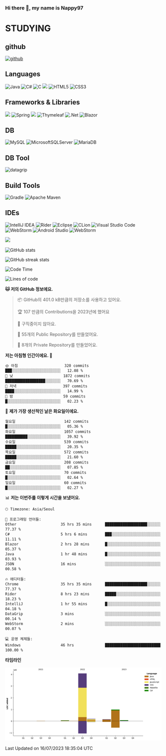 ### Hi there 👋, my name is Nappy97

# STUDYING
## github
[<img src='https://cdn.jsdelivr.net/npm/simple-icons@3.0.1/icons/github.svg' alt='github' height='40'>](https://github.com/Nappy97)  

## Languages
![Java](https://img.shields.io/badge/java-%23ED8B00.svg?style=for-the-badge&logo=openjdk&logoColor=white) ![C#](https://img.shields.io/badge/c%23-%23239120.svg?style=for-the-badge&logo=c-sharp&logoColor=white) ![C](https://img.shields.io/badge/c-%2300599C.svg?style=for-the-badge&logo=c&logoColor=white) <img src="https://img.shields.io/badge/javascript-F7DF1E?style=for-the-badge&logo=javascript&logoColor=black"> ![HTML5](https://img.shields.io/badge/html5-%23E34F26.svg?style=for-the-badge&logo=html5&logoColor=white) ![CSS3](https://img.shields.io/badge/css3-%231572B6.svg?style=for-the-badge&logo=css3&logoColor=white)

## Frameworks & Libraries
<img src="https://img.shields.io/badge/bootstrap-7952B3?style=for-the-badge&logo=bootstrap&logoColor=white"> ![Spring](https://img.shields.io/badge/spring-%236DB33F.svg?style=for-the-badge&logo=spring&logoColor=white) <img src="https://img.shields.io/badge/jQuery-0769AD?style=for-the-badge&logo=jquery&logoColor=white"> ![Thymeleaf](https://img.shields.io/badge/Thymeleaf-%23005C0F.svg?style=for-the-badge&logo=Thymeleaf&logoColor=white) ![.Net](https://img.shields.io/badge/.NET-5C2D91?style=for-the-badge&logo=.net&logoColor=white) ![Blazor](https://img.shields.io/badge/blazor-%235C2D91.svg?style=for-the-badge&logo=blazor&logoColor=white)

## DB
![MySQL](https://img.shields.io/badge/mysql-%2300f.svg?style=for-the-badge&logo=mysql&logoColor=white) ![MicrosoftSQLServer](https://img.shields.io/badge/Microsoft%20SQL%20Server-CC2927?style=for-the-badge&logo=microsoft%20sql%20server&logoColor=white) ![MariaDB](https://img.shields.io/badge/MariaDB-003545?style=for-the-badge&logo=mariadb&logoColor=white)

## DB Tool
![datagrip](https://img.shields.io/badge/datagrip-9681EB?style=flat&logo=datagrip)

## Build Tools
![Gradle](https://img.shields.io/badge/Gradle-02303A.svg?style=for-the-badge&logo=Gradle&logoColor=white) ![Apache Maven](https://img.shields.io/badge/Apache%20Maven-C71A36?style=for-the-badge&logo=Apache%20Maven&logoColor=white)

## IDEs
![IntelliJ IDEA](https://img.shields.io/badge/IntelliJIDEA-000000.svg?style=for-the-badge&logo=intellij-idea&logoColor=white) ![Rider](https://img.shields.io/badge/Rider-000000.svg?style=for-the-badge&logo=Rider&logoColor=white&color=black&labelColor=crimson) ![Eclipse](https://img.shields.io/badge/Eclipse-FE7A16.svg?style=for-the-badge&logo=Eclipse&logoColor=white) ![CLion](https://img.shields.io/badge/CLion-black?style=for-the-badge&logo=clion&logoColor=white) ![Visual Studio Code](https://img.shields.io/badge/Visual%20Studio%20Code-0078d7.svg?style=for-the-badge&logo=visual-studio-code&logoColor=white) ![WebStorm](https://img.shields.io/badge/webstorm-143?style=for-the-badge&logo=webstorm&logoColor=white&color=black) ![Android Studio](https://img.shields.io/badge/Android%20Studio-3DDC84.svg?style=for-the-badge&logo=android-studio&logoColor=white) ![WebStorm](https://img.shields.io/badge/webstorm-143?style=for-the-badge&logo=webstorm&logoColor=white&color=black)

<div>
  <img  src="https://github-readme-stats.vercel.app/api/top-langs/?username=Nappy97&langs_count=8&exclude_repo=Example-deep-learning-from-scratch&layout=compact&line_height=24&hide_border=true&title_color=d88e82&card_width=280">
<div>
  
![GitHub stats](https://github-readme-stats.vercel.app/api?username=Nappy97&show_icons=true)  

![GitHub streak stats](https://github-readme-streak-stats.herokuapp.com/?user=Nappy97)  

<!--START_SECTION:waka-->
![Code Time](http://img.shields.io/badge/Code%20Time-210%20hrs%2015%20mins-blue)

![Lines of code](https://img.shields.io/badge/%EC%A0%80%EB%8A%94%20%EC%97%AC%ED%83%9C%EA%B9%8C%EC%A7%80%20-5.6%20million%20%EC%A4%84%EC%9D%98%20%EC%BD%94%EB%93%9C%EB%A5%BC%20%EC%9E%91%EC%84%B1%ED%96%88%EC%96%B4%EC%9A%94.-blue)

**🐱 저의 GitHub 정보에요.** 

> 📦 GitHub의 401.0 kB만큼의 저장소를 사용하고 있어요. 
 > 
> 🏆 107 만큼의 Contributions을 2023년에 했어요
 > 
> 🚫 구직중이지 않아요.
 > 
> 📜 55개의 Public Repository를 만들었어요. 
 > 
> 🔑 8개의 Private Repository를 만들었어요. 
 > 
**저는 아침형 인간이에요. 🐤** 

```text
🌞 아침                     320 commits         ███░░░░░░░░░░░░░░░░░░░░░░   12.08 % 
🌆 낮　                     1872 commits        ██████████████████░░░░░░░   70.69 % 
🌃 저녁                     397 commits         ████░░░░░░░░░░░░░░░░░░░░░   14.99 % 
🌙 밤　                     59 commits          █░░░░░░░░░░░░░░░░░░░░░░░░   02.23 % 
```
📅 **제가 가장 생산적인 날은 화요일이에요.** 

```text
월요일                      142 commits         █░░░░░░░░░░░░░░░░░░░░░░░░   05.36 % 
화요일                      1057 commits        ██████████░░░░░░░░░░░░░░░   39.92 % 
수요일                      539 commits         █████░░░░░░░░░░░░░░░░░░░░   20.35 % 
목요일                      572 commits         █████░░░░░░░░░░░░░░░░░░░░   21.60 % 
금요일                      208 commits         ██░░░░░░░░░░░░░░░░░░░░░░░   07.85 % 
토요일                      70 commits          █░░░░░░░░░░░░░░░░░░░░░░░░   02.64 % 
일요일                      60 commits          █░░░░░░░░░░░░░░░░░░░░░░░░   02.27 % 
```


📊 **저는 이번주를 이렇게 시간을 보냈어요.** 

```text
🕑︎ Timezone: Asia/Seoul

💬 프로그래밍 언어들: 
Other                    35 hrs 35 mins      ███████████████████░░░░░░   77.37 % 
C#                       5 hrs 6 mins        ███░░░░░░░░░░░░░░░░░░░░░░   11.11 % 
Blazor                   2 hrs 28 mins       █░░░░░░░░░░░░░░░░░░░░░░░░   05.37 % 
Java                     1 hr 48 mins        █░░░░░░░░░░░░░░░░░░░░░░░░   03.93 % 
JSON                     16 mins             ░░░░░░░░░░░░░░░░░░░░░░░░░   00.58 % 

🔥 에디터들: 
Chrome                   35 hrs 35 mins      ███████████████████░░░░░░   77.37 % 
Rider                    8 hrs 23 mins       █████░░░░░░░░░░░░░░░░░░░░   18.23 % 
IntelliJ                 1 hr 55 mins        █░░░░░░░░░░░░░░░░░░░░░░░░   04.18 % 
DataGrip                 3 mins              ░░░░░░░░░░░░░░░░░░░░░░░░░   00.14 % 
WebStorm                 2 mins              ░░░░░░░░░░░░░░░░░░░░░░░░░   00.07 % 

💻 운영 체제들: 
Windows                  46 hrs              █████████████████████████   100.00 % 
```

**타임라인**

![Lines of Code chart](https://raw.githubusercontent.com/Nappy97/Nappy97/main/assets/bar_graph.png)


 Last Updated on 16/07/2023 18:35:04 UTC
<!--END_SECTION:waka-->

